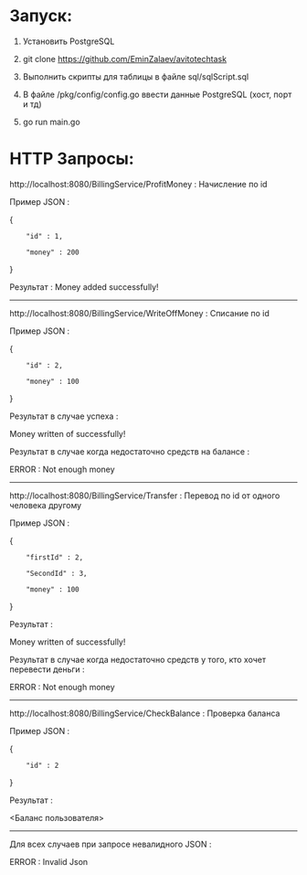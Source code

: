 
# Запуск:

1. Установить PostgreSQL

2. git clone https://github.com/EminZalaev/avitotechtask

3. Выполнить скрипты для таблицы в файле sql/sqlScript.sql

4. В файле /pkg/config/config.go ввести данные PostgreSQL (хост, порт и тд)

5. go run main.go



# HTTP Запросы:

http://localhost:8080/BillingService/ProfitMoney : Начисление по id

Пример JSON :

   {
   
        "id" : 1,
        
        "money" : 200
        
   }
    
Результат :
Money added successfully!

----------------------------------------------------------------------------------------

http://localhost:8080/BillingService/WriteOffMoney : Списание по id

Пример JSON :

   {
   
        "id" : 2,
        
        "money" : 100
        
   }
    
Результат в случае успеха :

Money written of successfully!


Результат в случае когда недостаточно средств на балансе :

ERROR : Not enough money

----------------------------------------------------------------------------------------

http://localhost:8080/BillingService/Transfer : Перевод по id от одного человека другому

Пример JSON :

   {
   
        "firstId" : 2,
        
        "SecondId" : 3,
        
        "money" : 100
        
   }
    
Результат :

Money written of successfully!


Результат в случае когда недостаточно средств у того, кто хочет перевести деньги : 

ERROR : Not enough money

--------------------------------------------------------------------------------------------

http://localhost:8080/BillingService/CheckBalance : Проверка баланса

Пример JSON :

   {
   
        "id" : 2
        
   }
    
Результат :

<Баланс пользователя>

-------------------------------------------------------------------------------------------

Для всех случаев при запросе невалидного JSON :

ERROR : Invalid Json





